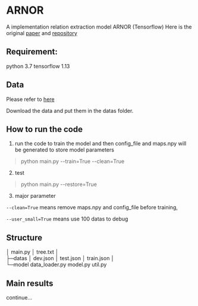 # ARNOR
A  implementation relation extraction model ARNOR (Tensorflow) 
Here is the original [paper](https://www.aclweb.org/anthology/P19-1135) and [repository](https://github.com/PaddlePaddle/models/tree/develop/PaddleNLP/Research/ACL2019-ARNOR) 

## Requirement:
python 3.7
tensorflow 1.13
## Data
Please refer to [here](https://github.com/PaddlePaddle/models/tree/develop/PaddleNLP/Research/ACL2019-ARNOR)

Download the data and put them in the datas folder.
## How to run the code
1. run the code to train the model and then config_file and maps.npy will be generated to store model parameters
>python main.py --train=True --clean=True
2. test
>python main.py --restore=True
3. major parameter

`--clean=True` means remove maps.npy and config_file before training, 

`--user_small=True` means use 100 datas to debug

## Structure
│  main.py
│  tree.txt
│  
├─datas
│      dev.json
│      test.json
│      train.json
│      
└─model
        data_loader.py
        model.py
        util.py
    
## Main results
continue...
        
